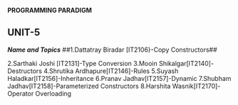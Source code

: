 ****PROGRAMMING PARADIGM****
## UNIT-5 ##
***Name and Topics***
##1.Dattatray Biradar [IT2106}-Copy Constructors##

2.Sarthaki Joshi [IT2131]-Type Conversion
3.Mooin Shikalgar[IT2140]-Destructors
4.Shrutika Ardhapure[IT2146]-Rules
5.Suyash Haladkar[IT2156]-Inheritance
6.Pranav Jadhav[IT2157]-Dynamic
7.Shubham Jadhav[IT2158]-Parameterized Constructors
8.Harshita Wasnik[IT2170]-Operator Overloading
